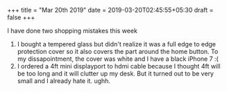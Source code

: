 +++
title = "Mar 20th 2019"
date = 2019-03-20T02:45:55+05:30
draft = false
+++

I have done two shopping mistakes this week
1. I bought a tempered glass but didn't realize it was a full edge to edge protection cover so 
it also covers the part around the home button. To my dissapointment, the cover was white and I have a black iPhone 7 :(
2. I ordered a 4ft mini displayport to hdmi cable because I thought 4ft will be too long and it will clutter up my desk. But it turned out to be very small and I already hate it. ughh.
<!--more-->
